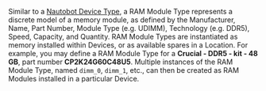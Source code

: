 Similar to a [Nautobot Device Type](/static/docs/models/dcim/devicetype.html), a RAM Module Type represents a discrete model of a memory module, as defined by the Manufacturer, Name, Part Number, Module Type (e.g. UDIMM), Technology (e.g. DDR5), Speed, Capacity, and Quantity.
RAM Module Types are instantiated as memory installed within Devices, or as available spares in a Location.
For example, you may define a RAM Module Type for a **Crucial - DDR5 - kit - 48 GB**, part number **CP2K24G60C48U5**.
Multiple instances of the RAM Module Type, named `dimm_0`, `dimm_1`, etc., can then be created as RAM Modules installed in a particular Device.
